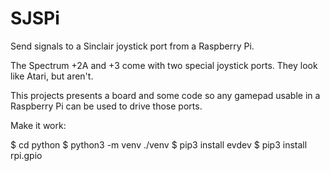 # SJSPi
Send signals to a Sinclair joystick port from a Raspberry Pi.

The Spectrum +2A and +3 come with two special joystick ports. They look like Atari, but aren't.

This projects presents a board and some code so any gamepad usable in a Raspberry Pi can be used to drive those ports.

Make it work:

$ cd python
$ python3 -m venv ./venv
$ pip3 install evdev
$ pip3 install rpi.gpio
